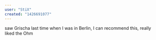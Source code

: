 ```yaml
---
user: "StiX"
created: "1426691077"
---
```


saw Grischa last time when I was in Berlin, I can recommend this, really liked the Ohm
